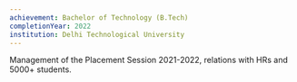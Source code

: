 ```yaml
---
achievement: Bachelor of Technology (B.Tech)
completionYear: 2022
institution: Delhi Technological University
---
```


Management of the Placement Session 2021-2022, relations with HRs and 5000+ students.
